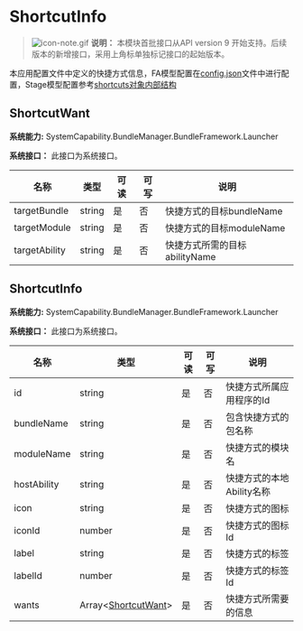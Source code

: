 # ShortcutInfo

> ![icon-note.gif](public_sys-resources/icon-note.gif) **说明：**
> 本模块首批接口从API version 9 开始支持。后续版本的新增接口，采用上角标单独标记接口的起始版本。

本应用配置文件中定义的快捷方式信息，FA模型配置在[config.json](../../quick-start/package-structure.md)文件中进行配置，Stage模型配置参考[shortcuts对象内部结构](../../quick-start/stage-structure.md#shortcuts对象内部结构)

## ShortcutWant

**系统能力:** SystemCapability.BundleManager.BundleFramework.Launcher

**系统接口：**  此接口为系统接口。

| 名称                      | 类型   | 可读 | 可写 | 说明                 |
| ------------------------- | ------ | ---- | ---- | -------------------- |
| targetBundle              | string | 是   | 否   | 快捷方式的目标bundleName |
| targetModule              | string | 是   | 否   | 快捷方式的目标moduleName   |
| targetAbility             | string | 是   | 否   | 快捷方式所需的目标abilityName |

## ShortcutInfo

**系统能力:**  SystemCapability.BundleManager.BundleFramework.Launcher

 **系统接口：**  此接口为系统接口。

| 名称                    | 类型                                       | 可读 | 可写 | 说明                         |
| ----------------------- | ------------------------------------------ | ---- | ---- | ---------------------------- |
| id                      | string                                     | 是   | 否   | 快捷方式所属应用程序的Id     |
| bundleName              | string                                     | 是   | 否   | 包含快捷方式的包名称         |
| moduleName | string                                     | 是   | 否   | 快捷方式的模块名             |
| hostAbility             | string                                     | 是   | 否   | 快捷方式的本地Ability名称    |
| icon                    | string                                     | 是   | 否   | 快捷方式的图标               |
| iconId     | number                                     | 是   | 否   | 快捷方式的图标Id             |
| label                   | string                                     | 是   | 否   | 快捷方式的标签               |
| labelId    | number                                     | 是   | 否   | 快捷方式的标签Id             |
| wants                   | Array\<[ShortcutWant](#shortcutwant)> | 是   | 否   | 快捷方式所需要的信息         |
